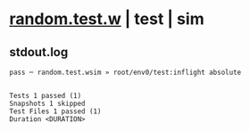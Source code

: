 # [random.test.w](../../../../../../examples/tests/sdk_tests/math/random.test.w) | test | sim

## stdout.log
```log
pass ─ random.test.wsim » root/env0/test:inflight absolute
 
 
Tests 1 passed (1)
Snapshots 1 skipped
Test Files 1 passed (1)
Duration <DURATION>
```

